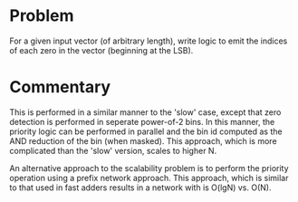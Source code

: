 # Problem

For a given input vector (of arbitrary length), write logic to emit
the indices of each zero in the vector (beginning at the LSB).

# Commentary

This is performed in a similar manner to the 'slow' case, except that
zero detection is performed in seperate power-of-2 bins. In this
manner, the priority logic can be performed in parallel and the bin id
computed as the AND reduction of the bin (when masked). This approach,
which is more complicated than the 'slow' version, scales to higher N.

An alternative approach to the scalability problem is to perform the
priority operation using a prefix network approach. This approach,
which is similar to that used in fast adders results in a network with
is O(lgN) vs. O(N).
